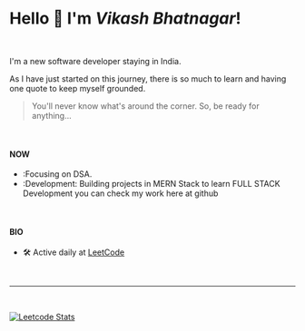 # Hello :wave: I'm ***Vikash Bhatnagar***!

</br>

I'm a new software developer staying in India. </br>

As I have just started on this journey, there is so much to learn and having one quote to keep myself grounded. </br>

> You'll never know what's around the corner. So, be ready for anything...

</br>

#### NOW
- :Focusing on DSA.
- :Development: Building projects in MERN Stack to learn FULL STACK Development you can check my work here at github

</br>

#### BIO
- :hammer_and_wrench: Active daily at [LeetCode](https://leetcode.com/vikashbhatnagar1/)

</br>

---
</br>

[![Leetcode Stats](https://leetcard.jacoblin.cool/code__raider?ext=heatmap)](https://leetcode.com/code__raider)

</br>
